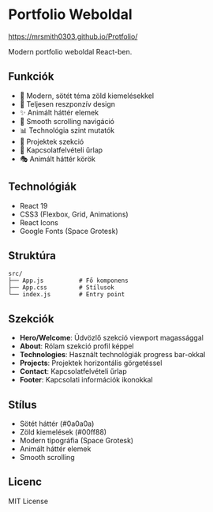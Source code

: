 # Portfolio Weboldal

https://mrsmith0303.github.io/Protfolio/

Modern portfolio weboldal React-ben.

## Funkciók

- 🎨 Modern, sötét téma zöld kiemelésekkel
- 📱 Teljesen reszponzív design
- ✨ Animált háttér elemek
- 🎯 Smooth scrolling navigáció
- 📊 Technológia szint mutatók
- 💼 Projektek szekció
- 📧 Kapcsolatfelvételi űrlap
- 🎭 Animált háttér körök

## Technológiák

- React 19
- CSS3 (Flexbox, Grid, Animations)
- React Icons
- Google Fonts (Space Grotesk)

## Struktúra

```
src/
├── App.js          # Fő komponens
├── App.css         # Stílusok
└── index.js        # Entry point
```

## Szekciók

- **Hero/Welcome**: Üdvözlő szekció viewport magassággal
- **About**: Rólam szekció profil képpel
- **Technologies**: Használt technológiák progress bar-okkal
- **Projects**: Projektek horizontális görgetéssel
- **Contact**: Kapcsolatfelvételi űrlap
- **Footer**: Kapcsolati információk ikonokkal

## Stílus

- Sötét háttér (#0a0a0a)
- Zöld kiemelések (#00ff88)
- Modern tipográfia (Space Grotesk)
- Animált háttér elemek
- Smooth scrolling

## Licenc

MIT License

